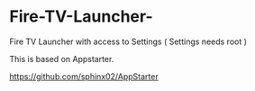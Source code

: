 # Fire-TV-Launcher-
Fire TV Launcher with access to Settings ( Settings needs root )

This is based on Appstarter.

https://github.com/sphinx02/AppStarter

